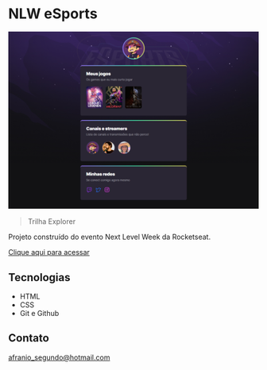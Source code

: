 # NLW eSports 

![preview](./.github/preview.png)

> Trilha Explorer

Projeto construído do evento Next Level Week da Rocketseat.

[Clique aqui para acessar](https://sigundin.github.io/NLW/)

## Tecnologias

- HTML
- CSS
- Git e Github

## Contato

afranio_segundo@hotmail.com